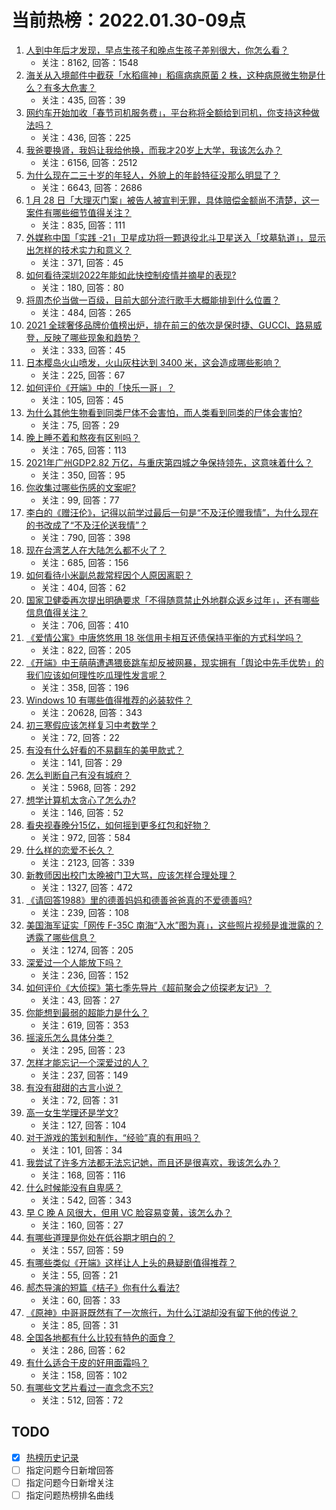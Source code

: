 # 当前热榜：2022.01.30-09点
1. [人到中年后才发现，早点生孩子和晚点生孩子差别很大，你怎么看？](https://www.zhihu.com/question/487446731)
    * 关注：8162, 回答：1548
2. [海关从入境邮件中截获「水稻瘟神」稻瘟病病原菌 2 株，这种病原微生物是什么？有多大危害？](https://www.zhihu.com/question/513667520)
    * 关注：435, 回答：39
3. [网约车开始加收「春节司机服务费」，平台称将全额给到司机，你支持这种做法吗？](https://www.zhihu.com/question/513837686)
    * 关注：436, 回答：225
4. [我爸要换肾，我妈让我给他换，而我才20岁上大学，我该怎么办？](https://www.zhihu.com/question/513647799)
    * 关注：6156, 回答：2512
5. [为什么现在二三十岁的年轻人，外貌上的年龄特征没那么明显了？](https://www.zhihu.com/question/495295446)
    * 关注：6643, 回答：2686
6. [1 月 28 日「大理灭门案」被告人被宣判无罪，具体赔偿金额尚不清楚，这一案件有哪些细节值得关注？](https://www.zhihu.com/question/513816627)
    * 关注：835, 回答：111
7. [外媒称中国「实践 -21」卫星成功将一颗退役北斗卫星送入「坟墓轨道」，显示出怎样的技术实力和意义？](https://www.zhihu.com/question/513763435)
    * 关注：371, 回答：45
8. [如何看待深圳2022年能如此快控制疫情并摘星的表现?](https://www.zhihu.com/question/513399853)
    * 关注：180, 回答：80
9. [将周杰伦当做一百级，目前大部分流行歌手大概能排到什么位置？](https://www.zhihu.com/question/513796694)
    * 关注：484, 回答：265
10. [2021 全球奢侈品牌价值榜出炉，排在前三的依次是保时捷、GUCCI、路易威登，反映了哪些现象和趋势？](https://www.zhihu.com/question/513468722)
    * 关注：333, 回答：45
11. [日本樱岛火山喷发，火山灰柱达到 3400 米，这会造成哪些影响？](https://www.zhihu.com/question/513840753)
    * 关注：225, 回答：67
12. [如何评价《开端》中的「快乐一哥」？](https://www.zhihu.com/question/512387634)
    * 关注：105, 回答：45
13. [为什么其他生物看到同类尸体不会害怕，而人类看到同类的尸体会害怕?](https://www.zhihu.com/question/513423431)
    * 关注：75, 回答：29
14. [晚上睡不着和熬夜有区别吗？](https://www.zhihu.com/question/321319806)
    * 关注：765, 回答：113
15. [2021年广州GDP2.82 万亿，与重庆第四城之争保持领先，这意味着什么？](https://www.zhihu.com/question/513314942)
    * 关注：350, 回答：95
16. [你收集过哪些伤感的文案呢?](https://www.zhihu.com/question/503317121)
    * 关注：99, 回答：77
17. [李白的《赠汪伦》，记得以前学过最后一句是“不及汪伦赠我情”，为什么现在的书改成了“不及汪伦送我情”？](https://www.zhihu.com/question/484553238)
    * 关注：790, 回答：398
18. [现在台湾艺人在大陆怎么都不火了？](https://www.zhihu.com/question/37736410)
    * 关注：685, 回答：156
19. [如何看待小米副总裁常程因个人原因离职？](https://www.zhihu.com/question/513845265)
    * 关注：404, 回答：62
20. [国家卫健委再次提出明确要求「不得随意禁止外地群众返乡过年」，还有哪些信息值得关注？](https://www.zhihu.com/question/513962090)
    * 关注：706, 回答：410
21. [《爱情公寓》中唐悠悠用 18 张信用卡相互还债保持平衡的方式科学吗？](https://www.zhihu.com/question/305943446)
    * 关注：822, 回答：205
22. [《开端》中王萌萌遭遇猥亵跳车却反被网暴，现实拥有「舆论中先手优势」的我们应该如何理性吃瓜理性发言呢？](https://www.zhihu.com/question/513926902)
    * 关注：358, 回答：196
23. [Windows 10 有哪些值得推荐的必装软件？](https://www.zhihu.com/question/35088093)
    * 关注：20628, 回答：343
24. [初三寒假应该怎样复习中考数学？](https://www.zhihu.com/question/512394356)
    * 关注：72, 回答：22
25. [有没有什么好看的不易翻车的美甲款式？](https://www.zhihu.com/question/441076691)
    * 关注：141, 回答：29
26. [怎么判断自己有没有城府？](https://www.zhihu.com/question/275606514)
    * 关注：5968, 回答：292
27. [想学计算机太贪心了怎么办?](https://www.zhihu.com/question/513721585)
    * 关注：146, 回答：52
28. [看央视春晚分15亿，如何摇到更多红包和好物？](https://www.zhihu.com/question/513816216)
    * 关注：972, 回答：584
29. [什么样的恋爱不长久？](https://www.zhihu.com/question/486858585)
    * 关注：2123, 回答：339
30. [新教师因出校门太晚被门卫大骂，应该怎样合理处理？](https://www.zhihu.com/question/437746865)
    * 关注：1327, 回答：472
31. [《请回答1988》里的德善妈妈和德善爸爸真的不爱德善吗?](https://www.zhihu.com/question/407479441)
    * 关注：239, 回答：108
32. [美国海军证实「网传 F-35C 南海“入水”图为真」，这些照片视频是谁泄露的？透露了哪些信息？](https://www.zhihu.com/question/513938964)
    * 关注：1274, 回答：205
33. [深爱过一个人能放下吗？](https://www.zhihu.com/question/509503807)
    * 关注：236, 回答：152
34. [如何评价《大侦探》第七季先导片《超前聚会之侦探老友记》？](https://www.zhihu.com/question/513795911)
    * 关注：43, 回答：27
35. [你能想到最弱的超能力是什么？](https://www.zhihu.com/question/399859955)
    * 关注：619, 回答：353
36. [摇滚乐怎么具体分类？](https://www.zhihu.com/question/48158390)
    * 关注：295, 回答：23
37. [怎样才能忘记一个深爱过的人？](https://www.zhihu.com/question/513177161)
    * 关注：237, 回答：149
38. [有没有甜甜的古言小说？](https://www.zhihu.com/question/505245654)
    * 关注：72, 回答：31
39. [高一女生学理还是学文?](https://www.zhihu.com/question/513928452)
    * 关注：127, 回答：104
40. [对于游戏的策划和制作，“经验”真的有用吗？](https://www.zhihu.com/question/503968938)
    * 关注：101, 回答：34
41. [我尝试了许多方法都无法忘记她，而且还是很喜欢，我该怎么办？](https://www.zhihu.com/question/513895778)
    * 关注：168, 回答：116
42. [什么时候能没有自卑感？](https://www.zhihu.com/question/509556117)
    * 关注：542, 回答：343
43. [早 C 晚 A 风很大，但用 VC 脸容易变黄，该怎么办？](https://www.zhihu.com/question/320451411)
    * 关注：160, 回答：27
44. [有哪些道理是你处在低谷期才明白的？](https://www.zhihu.com/question/479121439)
    * 关注：557, 回答：59
45. [有哪些类似《开端》这样让人上头的悬疑剧值得推荐？](https://www.zhihu.com/question/513151937)
    * 关注：55, 回答：21
46. [郝杰导演的短篇《桔子》你有什么看法?](https://www.zhihu.com/question/513850882)
    * 关注：60, 回答：33
47. [《原神》中哥哥既然有了一次旅行，为什么江湖却没有留下他的传说？](https://www.zhihu.com/question/510415997)
    * 关注：85, 回答：31
48. [全国各地都有什么比较有特色的面食？](https://www.zhihu.com/question/57882170)
    * 关注：286, 回答：62
49. [有什么适合干皮的好用面霜吗？](https://www.zhihu.com/question/507219447)
    * 关注：158, 回答：102
50. [有哪些文艺片看过一直念念不忘?](https://www.zhihu.com/question/303159677)
    * 关注：512, 回答：72
## TODO
* [x] [热榜历史记录](hot_history/AllHot.md)
* [ ] 指定问题今日新增回答
* [ ] 指定问题今日新增关注
* [ ] 指定问题热榜排名曲线
